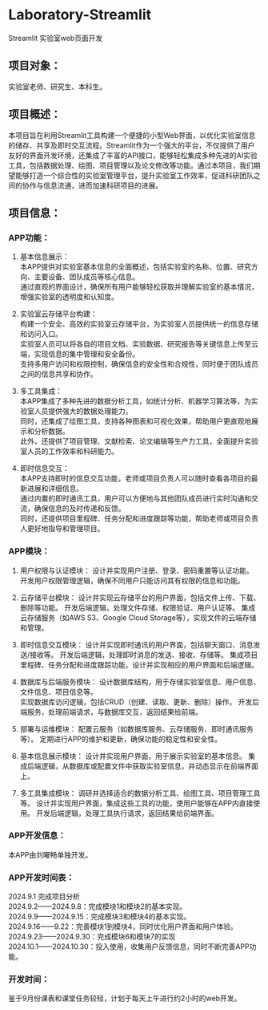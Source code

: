 # Laboratory-Streamlit
Streamlit 实验室web页面开发

## 项目对象：
实验室老师、研究生、本科生。

## 项目概述：
本项目旨在利用Streamlit工具构建一个便捷的小型Web界面，以优化实验室信息的储存、共享及即时交互流程。Streamlit作为一个强大的平台，不仅提供了用户友好的界面开发环境，还集成了丰富的API接口，能够轻松集成多种先进的AI实验工具，包括数据处理、绘图、项目管理以及论文修改等功能。通过本项目，我们期望能够打造一个综合性的实验室管理平台，提升实验室工作效率，促进科研团队之间的协作与信息流通，进而加速科研项目的进展。

## 项目信息：
### APP功能：
1. 基本信息展示：  
本APP提供对实验室基本信息的全面概述，包括实验室的名称、位置、研究方向、主要设备、团队成员等核心信息。   
通过直观的界面设计，确保所有用户能够轻松获取并理解实验室的基本情况，增强实验室的透明度和认知度。  

2. 实验室云存储平台构建：  
构建一个安全、高效的实验室云存储平台，为实验室人员提供统一的信息存储和访问入口。  
实验室人员可以将各自的项目文档、实验数据、研究报告等关键信息上传至云端，实现信息的集中管理和安全备份。  
支持多用户访问和权限控制，确保信息的安全性和合规性，同时便于团队成员之间的信息共享和协作。  

3. 多工具集成：  
本APP集成了多种先进的数据分析工具，如统计分析、机器学习算法等，为实验室人员提供强大的数据处理能力。    
同时，还集成了绘图工具，支持各种图表和可视化效果，帮助用户更直观地展示和分析数据。  
此外，还提供了项目管理、文献检索、论文编辑等生产力工具，全面提升实验室人员的工作效率和科研能力。  

4. 即时信息交互：  
本APP支持即时的信息交互功能，老师或项目负责人可以随时查看各项目的最新进展和详细信息。  
通过内置的即时通讯工具，用户可以方便地与其他团队成员进行实时沟通和交流，确保信息的及时传递和反馈。  
同时，还提供项目里程碑、任务分配和进度跟踪等功能，帮助老师或项目负责人更好地指导和管理项目。  

### APP模块：
1. 用户权限与认证模块：
设计并实现用户注册、登录、密码重置等认证功能。
开发用户权限管理逻辑，确保不同用户只能访问其有权限的信息和功能。

2. 云存储平台模块：
设计并实现云存储平台的用户界面，包括文件上传、下载、删除等功能。
开发后端逻辑，处理文件存储、权限验证、用户认证等。
集成云存储服务（如AWS S3、Google Cloud Storage等），实现文件的云端存储和管理。

3. 即时信息交互模块：
设计并实现即时通讯的用户界面，包括聊天窗口、消息发送/接收等。
开发后端逻辑，处理即时消息的发送、接收、存储等。
集成项目里程碑、任务分配和进度跟踪功能，设计并实现相应的用户界面和后端逻辑。

4. 数据库与后端服务模块：
设计数据库结构，用于存储实验室信息、用户信息、文件信息、项目信息等。   
实现数据库访问逻辑，包括CRUD（创建、读取、更新、删除）操作。
开发后端服务，处理前端请求，与数据库交互，返回结果给前端。

5. 部署与运维模块：
配置云服务（如数据库服务、云存储服务、即时通讯服务等）。
定期进行APP的维护和更新，确保功能的稳定性和安全性。

6. 基本信息展示模块：
设计并实现用户界面，用于展示实验室的基本信息。
集成后端逻辑，从数据库或配置文件中获取实验室信息，并动态显示在前端界面上。

7. 多工具集成模块：
调研并选择适合的数据分析工具、绘图工具、项目管理工具等。
设计并实现用户界面，集成这些工具的功能，使用户能够在APP内直接使用。
开发后端逻辑，处理工具执行请求，返回结果给前端界面。


### APP开发信息：
本APP由刘曜畅单独开发。

### APP开发时间表：
2024.9.1 完成项目分析   
2024.9.2——2024.9.8：完成模块1和模块2的基本实现。   
2024.9.9——2024.9.15：完成模块3和模块4的基本实现。  
2024.9.16——9.22：完善模块1到模块4，同时优化用户界面和用户体验。  
2024.9.23——2024.9.30：完成模块6和模块7的实现  
2024.10.1——2024.10.30：投入使用，收集用户反馈信息，同时不断完善APP功能。  

### 开发时间：
鉴于9月份课表和课堂任务较轻，计划于每天上午进行约2小时的web开发。